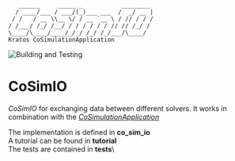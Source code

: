 ~~~
   ______     _____ _           ________
  / ____/___ / ___/(_)___ ___  /  _/ __ |
 / /   / __ \\__ \/ / __ `__ \ / // / / /
/ /___/ /_/ /__/ / / / / / / // // /_/ /
\____/\____/____/_/_/ /_/ /_/___/\____/
Kratos CoSimulationApplication
~~~

![Building and Testing](https://github.com/KratosMultiphysics/CoSimIO/workflows/Building%20and%20Testing/badge.svg?event=schedule)

# CoSimIO

_CoSimIO_ for exchanging data between different solvers. It works in combination with the [_CoSimulationApplication_](https://github.com/KratosMultiphysics/Kratos/tree/master/applications/CoSimulationApplication)

The implementation is defined in **co_sim_io**\
A tutorial can be found in **tutorial**\
The tests are contained in **tests**\
